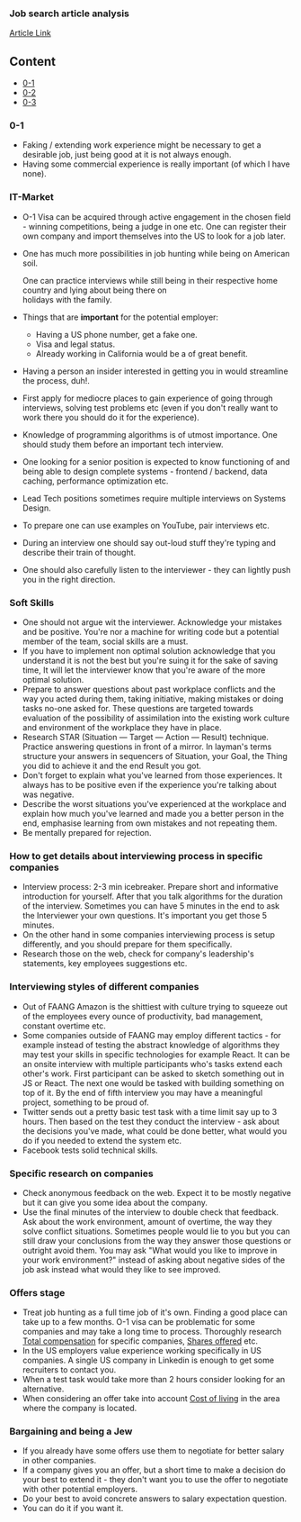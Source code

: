 ### Job search article analysis

[Article Link](https://dou.ua/lenta/interviews/get-job-in-usa-during-pandemic/)

## Content

- [0-1](#0-1)
- [0-2](#soft-skills)
- [0-3](#offers-stage)

### 0-1

* Faking / extending work experience might be necessary to get a desirable job, just being good at it is not always
  enough.
* Having some commercial experience is really important (of which I have none).

### IT-Market

* O-1 Visa can be acquired through active engagement in the chosen field - winning competitions, being a judge in one
  etc. One can register their own company and import themselves into the US to look for a job later.
* One has much more possibilities in job hunting while being on American soil.
  <p> One can practice interviews while still being in their respective home country and lying about being there
  on <br>
  holidays with the family.</p>


* Things that are **important** for the potential employer:
    * Having a US phone number, get a fake one.
    * Visa and legal status.
    * Already working in California would be a of great benefit.
* Having a person an insider interested in getting you in would streamline the process, duh!.
* First apply for mediocre places to gain experience of going through interviews, solving test problems etc (even if you
  don't really want to work there you should do it for the experience).
* Knowledge of programming algorithms is of utmost importance. One should study them before an important tech interview.
* One looking for a senior position is expected to know functioning of and being able to design complete systems -
  frontend / backend, data
  caching, performance optimization etc.
* Lead Tech positions sometimes require multiple interviews on Systems Design.
* To prepare one can use examples on YouTube, pair interviews etc.
* During an interview one should say out-loud stuff they're typing and describe their train of thought.
* One should also carefully listen to the interviewer - they can lightly push you in the right direction.

### Soft Skills

* One should not argue wit the interviewer. Acknowledge your mistakes and be positive. You're nor a
  machine for writing
  code but a potential member of the team, social skills are a must.
* If you have to implement non optimal solution acknowledge that you understand it is not the best but you're suing it
  for the sake of saving time, It will let the interviewer know that you're aware of the more optimal solution.
* Prepare to answer questions about past workplace conflicts and the way you acted during them, taking initiative,
  making mistakes or doing tasks no-one asked for. These questions are targeted towards evaluation of the possibility of
  assimilation into the existing work culture and environment of the workplace they have in place.
* Research STAR (Situation — Target — Action — Result) technique. Practice answering questions in front of a mirror.
  In layman's terms structure your answers in sequencers of Situation, your Goal, the Thing you did to achieve it and
  the end Result you got.
* Don't forget to explain what you've learned from those experiences. It always has to be positive even if the
  experience you're talking about was negative.
* Describe the worst situations you've experienced at the workplace and explain how much you've learned and made you a
  better person in the end, emphasise learning from own mistakes and not repeating them.
* Be mentally prepared for rejection.

### How to get details about interviewing process in specific companies

* Interview process:
  2-3 min icebreaker. Prepare short and informative introduction for yourself. After that you talk algorithms for the
  duration of the interview. Sometimes you can have 5 minutes in the end to ask the Interviewer your own questions. It's
  important you get those 5 minutes.
* On the other hand in some companies interviewing process is setup differently, and you should prepare for them
  specifically.
* Research those on the web, check for company's leadership's statements, key employees suggestions etc.

### Interviewing styles of different companies

* Out of FAANG Amazon is the shittiest with culture trying to squeeze out of the employees every ounce of productivity,
  bad management, constant overtime etc.
* Some companies outside of FAANG may employ different tactics - for example instead of testing the abstract knowledge
  of algorithms they may test your skills in specific technologies for example React. It can be an onsite interview with
  multiple participants who's tasks extend each other's work. First participant can be asked to sketch something out in
  JS or React. The next one would be tasked with building something on top of it. By the end of fifth interview you may
  have a meaningful project, something to be proud of.
* Twitter sends out a pretty basic test task with a time limit say up to 3 hours. Then based on the test they conduct
  the interview - ask about the decisions you've made, what could be done better,
  what would you do if you needed to extend the system etc.
* Facebook tests solid technical skills.

### Specific research on companies

* Check anonymous feedback on the web. Expect it to be mostly negative but it can give you some idea about the company.
* Use the final minutes of the interview to double check that feedback. Ask about the work environment, amount of
  overtime, the way they solve conflict situations. Sometimes people would lie to you but you can still draw your
  conclusions from the way they answer those questions or outright avoid them. You may ask "What would you like to
  improve in your work environment?" instead of asking about negative sides of the job ask instead what would they like
  to see improved.

### Offers stage

* Treat job hunting as a full time job of it's own. Finding a good place can take up to a few months. O-1 visa can be
  problematic for some companies and may take a long time to process. Thoroughly
  research [Total compensation](https://www.investopedia.com/articles/personal-finance/120616/difference-between-annual-compensation-and-annual-salary.asp)
  for specific companies, [Shares offered](https://www.investopedia.com/terms/e/eso.asp) etc.
* In the US employers value experience working specifically in US companies. A single US company in Linkedin is enough
  to get some recruiters to contact you.
* When a test task would take more than 2 hours consider looking for an alternative.
* When considering an offer take into account [Cost of living](https://www.nerdwallet.com/cost-of-living-calculator)
  in the area where the company is located.

### Bargaining and being a Jew

* If you already have some offers use them to negotiate for better salary in other companies.
* If a company gives you an offer, but a short time to make a decision do your best to extend it - they don't want you
  to use the offer to negotiate with other potential employers.
* Do your best to avoid concrete answers to salary expectation question.
* You can do it if you want it.